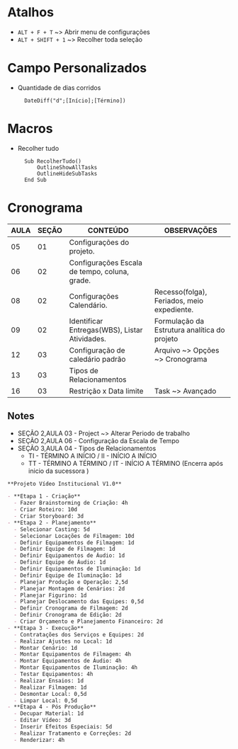 # Atalhos

- `ALT + F + T` ~> Abrir menu de configurações
- `ALT + SHIFT + 1` ~> Recolher toda seleção

# Campo Personalizados

- Quantidade de dias corridos
  ```
    DateDiff("d";[Início];[Término])
  ```

# Macros

- Recolher tudo
  ```vba
    Sub RecolherTudo()
        OutlineShowAllTasks
        OutlineHideSubTasks
    End Sub
  ```

# Cronograma

| AULA | SEÇÃO | CONTEÚDO                                      | OBSERVAÇÕES                                  |
| ---- | ----- | --------------------------------------------- | -------------------------------------------- |
| 05   | 01    | Configurações do projeto.                     |                                              |
| 06   | 02    | Configurações Escala de tempo, coluna, grade. |                                              |
| 08   | 02    | Configurações Calendário.                     | Recesso(folga), Feriados, meio expediente.   |
| 09   | 02    | Identificar Entregas(WBS), Listar Atividades. | Formulação da Estrutura analítica do projeto |
| 12   | 03    | Configuração de caledário padrão              | Arquivo ~> Opções ~> Cronograma              |
| 13   | 03    | Tipos de Relacionamentos                      |                                              |
| 16   | 03    | Restrição x Data limite                       | Task ~> Avançado                             |

## Notes

- SEÇÃO 2,AULA 03 - Project ~> Alterar Periodo de trabalho
- SEÇÃO 2,AULA 06 - Configuração da Escala de Tempo
- SEÇÃO 3,AULA 04 - Tipos de Relacionamentos
  - TI - TÉRMINO A INÍCIO / II - INÍCIO A INÍCIO
  - TT - TÉRMINO A TÉRMINO / IT - INÍCIO A TÉRMINO (Encerra após inicio da sucessora )

```markdown
**Projeto Vídeo Institucional V1.0**

- **Etapa 1 - Criação**
  - Fazer Brainstorming de Criação: 4h
  - Criar Roteiro: 10d
  - Criar Storyboard: 3d
- **Etapa 2 - Planejamento**
  - Selecionar Casting: 5d
  - Selecionar Locações de Filmagem: 10d
  - Definir Equipamentos de Filmagem: 1d
  - Definir Equipe de Filmagem: 1d
  - Definir Equipamentos de Áudio: 1d
  - Definir Equipe de Áudio: 1d
  - Definir Equipamentos de Iluminação: 1d
  - Definir Equipe de Iluminação: 1d
  - Planejar Produção e Operação: 2,5d
  - Planejar Montagem de Cenários: 2d
  - Planejar Figurino: 1d
  - Planejar Deslocamento das Equipes: 0,5d
  - Definir Cronograma de Filmagem: 2d
  - Definir Cronograma de Edição: 2d
  - Criar Orçamento e Planejamento Financeiro: 2d
- **Etapa 3 - Execução**
  - Contratações dos Serviços e Equipes: 2d
  - Realizar Ajustes no Local: 1d
  - Montar Cenário: 1d
  - Montar Equipamentos de Filmagem: 4h
  - Montar Equipamentos de Áudio: 4h
  - Montar Equipamentos de Iluminação: 4h
  - Testar Equipamentos: 4h
  - Realizar Ensaios: 1d
  - Realizar Filmagem: 1d
  - Desmontar Local: 0,5d
  - Limpar Local: 0,5d
- **Etapa 4 - Pós Produção**
  - Decupar Material: 1d
  - Editar Vídeo: 3d
  - Inserir Efeitos Especiais: 5d
  - Realizar Tratamento e Correções: 2d
  - Renderizar: 4h
```
